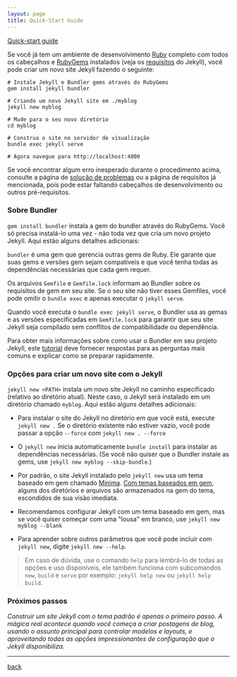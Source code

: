 ```yaml
---
layout: page
title: Quick-Start Guide
---
```


[Quick-start guide](https://jekyllrb.com/docs/quickstart/)

Se você já tem um ambiente de desenvolvimento [Ruby](https://www.ruby-lang.org/en/downloads/) completo com todos os cabeçalhos e [RubyGems](https://rubygems.org/pages/download) instalados (veja os [requisitos](https://jekyllrb.com/docs/installation/#requirements) do Jekyll), você pode criar um novo site Jekyll fazendo o seguinte:

```shell
# Instale Jekyll e Bundler gems através do RubyGems
gem install jekyll bundler

# Criando um novo Jekyll site em ./myblog
jekyll new myblog

# Mude para o seu novo diretório
cd myblog

# Construa o site no servidor de visualização
bundle exec jekyll serve

# Agora navegue para http://localhost:4000
```

Se você encontrar algum erro inesperado durante o procedimento acima, consulte a página de [solução de problemas](https://jekyllrb.com/docs/troubleshooting/#configuration-problems) ou a página de requisitos já mencionada, pois pode estar faltando cabeçalhos de desenvolvimento ou outros pré-requisitos.

### Sobre Bundler

`gem install bundler` instala a gem do bundler através do RubyGems. Você só precisa instalá-lo uma vez - não toda vez que cria um novo projeto Jekyll. Aqui estão alguns detalhes adicionais:

`bundler` é uma gem que gerencia outras gems de Ruby. Ele garante que suas gems e versões gem sejam compatíveis e que você tenha todas as dependências necessárias que cada gem requer.

Os arquivos `Gemfile` e `Gemfile.lock` informam ao Bundler sobre os requisitos de gem em seu site. Se o seu site não tiver esses Gemfiles, você pode omitir o `bundle exec` e apenas executar o `jekyll serve`.

Quando você executa o `bundle exec jekyll serve`, o Bundler usa as gemas e as versões especificadas em `Gemfile.lock` para garantir que seu site Jekyll seja compilado sem conflitos de compatibilidade ou dependência.

Para obter mais informações sobre como usar o Bundler em seu projeto Jekyll, este [tutorial](https://jekyllrb.com/tutorials/using-jekyll-with-bundler/) deve fornecer respostas para as perguntas mais comuns e explicar como se preparar rapidamente.

### Opções para criar um novo site com o Jekyll

`jekyll new <PATH>` instala um novo site Jekyll no caminho especificado (relativo ao diretório atual). Neste caso, o Jekyll será instalado em um diretório chamado `myblog`. Aqui estão alguns detalhes adicionais:

  * Para instalar o site do Jekyll no diretório em que você está, execute `jekyll new .` Se o diretório existente não estiver vazio, você pode passar a opção `--force` com `jekyll new . --force`

  * O `jekyll new` inicia automaticamente `bundle install` para instalar as dependências necessárias. (Se você não quiser que o Bundler instale as gems, use `jekyll new myblog --skip-bundle`.)

  * Por padrão, o site Jekyll instalado pelo `jekyll new` usa um tema baseado em gem chamado [Minima](https://github.com/jekyll/minima). [Com temas baseados em gem](https://jekyllrb.com/docs/themes), alguns dos diretórios e arquivos são armazenados na gem do tema, escondidos de sua visão imediata.

  * Recomendamos configurar Jekyll com um tema baseado em gem, mas se você quiser começar com uma "lousa" em branco, use `jekyll new myblog --blank`

  * Para aprender sobre outros parâmetros que você pode incluir com `jekyll new`, digite `jekyll new --help`.

> Em caso de dúvida, use o comando `help` para lembrá-lo de todas as opções e uso disponíveis, ele também funciona com subcomandos `new`, `build` e `serve` por exemplo: `jekyll help new` ou `jekyll help build`.

### Próximos passos

_Construir um site Jekyll com o tema padrão é apenas o primeiro passo. A mágica real acontece quando você começa a criar postagens de blog, usando o assunto principal para controlar modelos e layouts, e aproveitando todas as opções impressionantes de configuração que o Jekyll disponibiliza._

***
[back](./)